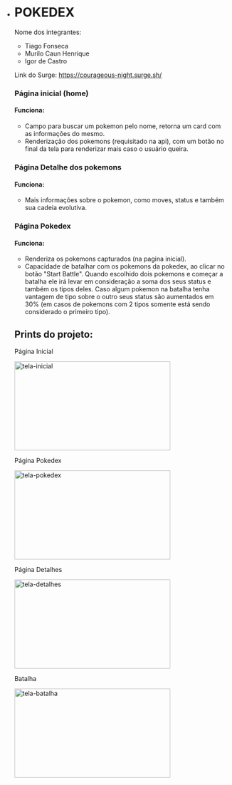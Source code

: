 - # POKEDEX

  Nome dos integrantes: 
  - Tiago Fonseca
  - Murilo Caun Henrique
  - Igor de Castro

  Link do Surge: https://courageous-night.surge.sh/

  ### Página inicial (home)
  #### Funciona:<br>

  - Campo para buscar um pokemon pelo nome, retorna um card com as informações do mesmo.
  - Renderização dos pokemons (requisitado na api), com um botão no final da tela para renderizar mais caso o usuário queira.

  ### Página Detalhe dos pokemons
  #### Funciona:<br>

  - Mais informações sobre o pokemon, como moves, status e também sua cadeia evolutiva.

  ### Página Pokedex
  #### Funciona:<br>

  - Renderiza os pokemons capturados (na pagina inicial).
  - Capacidade de batalhar com os pokemons da pokedex, ao clicar no botão "Start Battle". Quando escolhido dois pokemons e começar a batalha ele irá levar em consideração a soma dos seus status e também os tipos deles. Caso algum pokemon na batalha tenha vantagem de tipo sobre o outro seus status são aumentados em 30% (em casos de pokemons com 2 tipos somente está sendo considerado o primeiro tipo).

  ## Prints do projeto:

  <p>Página Inicial</p>
  <img src=".png" alt="tela-inicial" width="350px" height="200px"/>

  <p>Página Pokedex</p>
  <img src="https://user-images.githubusercontent.com/100432523/180667349-d4051ffd-f4c8-4d46-8060-708ca9e4d6e1.png" alt="tela-pokedex" width="350px" height="200px"/>

  <p>Página Detalhes</p>
  <img src="https://user-images.githubusercontent.com/100432523/180667351-127c865e-5c08-4b07-9df9-06e6935d8a59.png" alt="tela-detalhes" width="350px" height="200px"/>

  

  <p>Batalha</p>
  <img src="https://user-images.githubusercontent.com/100432523/180667348-58cf8554-d398-4ffd-b5ea-60b17b5c4bd1.png" alt="tela-batalha" width="350px" height="200px"/>
